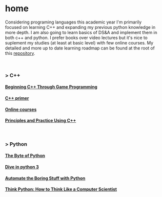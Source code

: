 # home
Considering programing languages this academic year I'm primarily focused on learning C++ and expanding my previous python knowledge in more depth. I am also going to learn basics of DS&A and implement them in both c++ and python. I prefer books over video lectures but it's nice to suplement my studies (at least at basic level) with few online courses. My detailed and more up to date learning roadmap can be found at the root of this [repository](https://github.com/frainfreeze/studying/blob/master/roadmap.txt).

<br>

### > C++

#### [Beginning C++ Through Game Programming](C++/beginnigC++TGP#beginning-c-through-game-programming)

#### [C++ primer](C++/c++primer#c-primer-5-c1114)

#### [Online courses](C++/online-courses#edx-microsoft-dev210x---introduction-to-c)

#### [Principles and Practice Using C++](C++/principles-and-practice-using-c++#programming----principles-and-practice-using-c)

<br>

### > Python

#### [The Byte of Python](python/byteofpython#a-byte-of-python)

#### [Dive in python 3](python/diveinpython#dive-into-python)

#### [Automate the Boring Stuff with Python](python/pythonautomating#automate-the-boring-stuff-with-python)

#### [Think Python: How to Think Like a Computer Scientist](python/thinksCSpython)

<!-- 

<br>

### > DS&A
Literature:
1. Introduction to Algorithms, 3rd Edition


<br>


### > clojure
Literature:

1. [Clojure for the Brave and True](https://www.braveclojure.com/clojure-for-the-brave-and-true/).
2. Clojure in Action, Amit Rathore, 2011.
3. Practical Clojure, L. VanderHart, S. Sierra, 2010.

Other:

> [Clojure-Resources](https://github.com/matthiasn/Clojure-Resources)
> http://clojure-doc.org/

<br>

### > Lua
Literature: 
-->